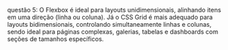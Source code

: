 questão 5: O Flexbox é ideal para layouts unidimensionais, alinhando itens em uma direção (linha ou coluna). Já o CSS Grid é mais adequado para layouts bidimensionais, controlando simultaneamente linhas e colunas, sendo ideal para páginas complexas, galerias, tabelas e dashboards com seções de tamanhos específicos.